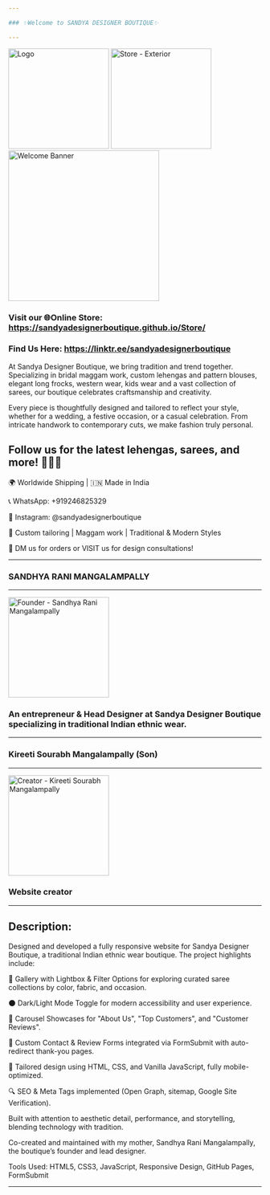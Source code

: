 ```yaml
---

### ✨Welcome to SANDYA DESIGNER BOUTIQUE✨

---
```


<img src="https://i.postimg.cc/4dTG7JTx/Logo.png" alt="Logo" width="200"/> <img src="https://i.postimg.cc/RZrv5VJZ/20250520-054002000-i-OS.jpg" alt="Store - Exterior" width="200"/> <img src="https://i.postimg.cc/wBQNRrYD/Welcome.png" alt="Welcome Banner" width="300"/>

### Visit our 🌐Online Store: https://sandyadesignerboutique.github.io/Store/

### Find Us Here: https://linktr.ee/sandyadesignerboutique

At Sandya Designer Boutique, we bring tradition and trend together. Specializing in bridal maggam work, custom lehengas and pattern blouses, elegant long frocks, western wear, kids wear and a vast collection of sarees, our boutique celebrates craftsmanship and creativity. 

Every piece is thoughtfully designed and tailored to reflect your style, whether for a wedding, a festive occasion, or a casual celebration. From intricate handwork to contemporary cuts, we make fashion truly personal.

## Follow us for the latest lehengas, sarees, and more! 🧵👗💫

🌍 Worldwide Shipping | 🇮🇳 Made in India

📞 WhatsApp: +919246825329

📸 Instagram: @sandyadesignerboutique

🧵 Custom tailoring | Maggam work | Traditional & Modern Styles

📩 DM us for orders or VISIT us for design consultations!

---

### SANDHYA RANI MANGALAMPALLY

---

<img src="https://i.postimg.cc/3RFXPTmr/Founder.jpg" alt="Founder - Sandhya Rani Mangalampally" width="200"/>

### An entrepreneur & Head Designer at Sandya Designer Boutique specializing in traditional Indian ethnic wear.

---

### Kireeti Sourabh Mangalampally (Son)

---

<img src="https://i.postimg.cc/CKxhJywJ/Creator.png" alt="Creator - Kireeti Sourabh Mangalampally" width="200"/>

### Website creator

---

## Description:

Designed and developed a fully responsive website for Sandya Designer Boutique, a traditional Indian ethnic wear boutique. The project highlights include:

📸 Gallery with Lightbox & Filter Options for exploring curated saree collections by color, fabric, and occasion.

🌑 Dark/Light Mode Toggle for modern accessibility and user experience.

🧵 Carousel Showcases for "About Us", "Top Customers", and "Customer Reviews".

💬 Custom Contact & Review Forms integrated via FormSubmit with auto-redirect thank-you pages.

🎨 Tailored design using HTML, CSS, and Vanilla JavaScript, fully mobile-optimized.

🔍 SEO & Meta Tags implemented (Open Graph, sitemap, Google Site Verification).

Built with attention to aesthetic detail, performance, and storytelling, blending technology with tradition.

Co-created and maintained with my mother, Sandhya Rani Mangalampally, the boutique’s founder and lead designer.

Tools Used: HTML5, CSS3, JavaScript, Responsive Design, GitHub Pages, FormSubmit

---
